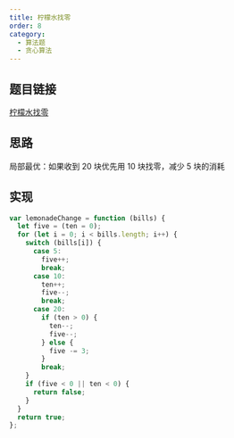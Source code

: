 ```yaml
---
title: 柠檬水找零
order: 8
category:
  - 算法题
  - 贪心算法
---
```


## 题目链接

[柠檬水找零](https://leetcode.cn/problems/lemonade-change/)

## 思路

局部最优：如果收到 20 块优先用 10 块找零，减少 5 块的消耗

## 实现

```js
var lemonadeChange = function (bills) {
  let five = (ten = 0);
  for (let i = 0; i < bills.length; i++) {
    switch (bills[i]) {
      case 5:
        five++;
        break;
      case 10:
        ten++;
        five--;
        break;
      case 20:
        if (ten > 0) {
          ten--;
          five--;
        } else {
          five -= 3;
        }
        break;
    }
    if (five < 0 || ten < 0) {
      return false;
    }
  }
  return true;
};
```
